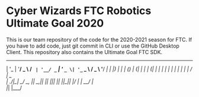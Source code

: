 # Cyber Wizards FTC Robotics Ultimate Goal 2020
 This is our team repository of the code for the 2020-2021 season for FTC. If you have to add code, just git commit in CLI or use the GitHub Desktop Client. This repository also contains the Ultimate Goal FTC SDK.

 _ __  _ __ ___   __ _ _ __ __ _ _ __ ___  _ __ ___   ___ _ __ ___ 
| '_ \| '__/ _ \ / _` | '__/ _` | '_ ` _ \| '_ ` _ \ / _ \ '__/ __|
| |_) | | | (_) | (_| | | | (_| | | | | | | | | | | |  __/ |  \__ \
| .__/|_|  \___/ \__, |_|  \__,_|_| |_| |_|_| |_| |_|\___|_|  |___/
| |               __/ |                                            
|_|              |___/    
